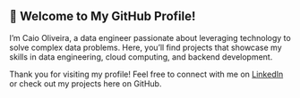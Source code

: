 
## 👋 Welcome to My GitHub Profile!

I’m Caio Oliveira, a data engineer passionate about leveraging technology to solve complex data problems. Here, you’ll find projects that showcase my skills in data engineering, cloud computing, and backend development.



Thank you for visiting my profile! Feel free to connect with me on [LinkedIn](https://www.linkedin.com/in/caiomoliveira/) or check out my projects here on GitHub.

